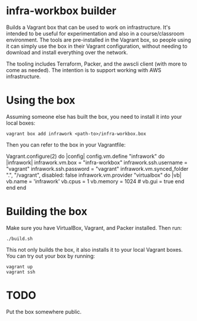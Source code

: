 # infra-workbox builder

Builds a Vagrant box that can be used to work on infrastructure. It's intended to be useful for experimentation and also in a course/classroom environment. The tools are pre-installed in the Vagrant box, so people using it can simply use the box in their Vagrant configuration, without needing to download and install everything over the network.

The tooling includes Terraform, Packer, and the awscli client (with more to come as needed). The intention is to support working with AWS infrastructure.


# Using the box

Assuming someone else has built the box, you need to install it into your local boxes:

    vagrant box add infrawork <path-to>/infra-workbox.box

Then you can refer to the box in your Vagrantfile:

  Vagrant.configure(2) do |config|
    config.vm.define "infrawork" do |infrawork|
      infrawork.vm.box = "infra-workbox"
      infrawork.ssh.username = "vagrant"
      infrawork.ssh.password = "vagrant"
      infrawork.vm.synced_folder ".", "/vagrant", disabled: false
      infrawork.vm.provider "virtualbox" do |vb|
        vb.name = 'infrawork'
        vb.cpus = 1
        vb.memory = 1024
        # vb.gui = true
      end
    end
  end



# Building the box

Make sure you have VirtualBox, Vagrant, and Packer installed. Then run:

    ./build.sh

This not only builds the box, it also installs it to your local Vagrant boxes. You can try out your box by running:

    vagrant up
    vagrant ssh


# TODO

Put the box somewhere public.


